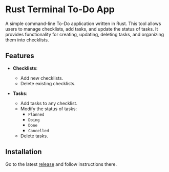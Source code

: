 # Rust Terminal To-Do App

A simple command-line To-Do application written in Rust. This tool allows users to manage checklists, add tasks, and update the status of tasks. It provides functionality for creating, updating, deleting tasks, and organizing them into checklists.

## Features

- **Checklists**:
  - Add new checklists.
  - Delete existing checklists.
  
- **Tasks**:
  - Add tasks to any checklist.
  - Modify the status of tasks: 
    - `Planned`
    - `Doing`
    - `Done`
    - `Cancelled`
  - Delete tasks.

## Installation

Go to the latest [release](https://github.com/Dandylion6/to_do/releases) and follow instructions there.
